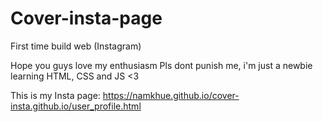 # Cover-insta-page

First time build web (Instagram)

Hope you guys love my enthusiasm
Pls dont punish me, i'm just a newbie learning HTML, CSS and JS <3

This is my Insta page: https://namkhue.github.io/cover-insta.github.io/user_profile.html
